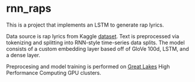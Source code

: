 # rnn_raps

This is a project that implements an LSTM to generate rap lyrics. 

Data source is rap lyrics from Kaggle [dataset](https://www.kaggle.com/code/rikdifos/rap-lyrics-text-mining). 
Text is preprocessed via tokenizing and splitting into RNN-style time-series data splits. 
The model consists of a custom embedding layer based off of GloVe 100d, LSTM, and a dense layer.

Preprocesing and model training is performed on [Great Lakes](https://arc.umich.edu/greatlakes/user-guide/) High Performance Computing GPU clusters.
